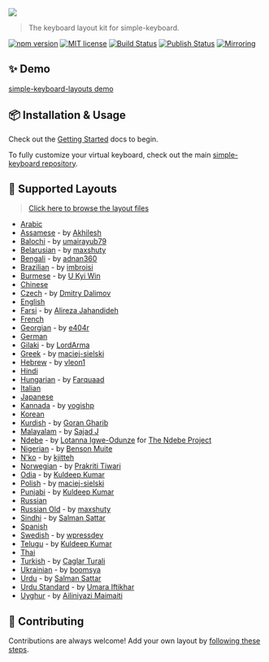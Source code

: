 <a href="https://hodgef.com/simple-keyboard/demos" title="View Demo" target="_blank"><img src="https://i.imgur.com/UNonjFz.png"></a>

<blockquote>The keyboard layout kit for simple-keyboard.</blockquote>

[![npm version](https://badgen.net/npm/v/simple-keyboard-layouts?color=blue)](https://www.npmjs.com/package/simple-keyboard-layouts)
<a href="https://github.com/hodgef/simple-keyboard-layouts/blob/master/LICENSE"><img src="https://img.shields.io/badge/License-MIT-blue.svg" alt="MIT license"></a> <a href="https://github.com/simple-keyboard/simple-keyboard-layouts/actions"><img alt="Build Status" src="https://github.com/simple-keyboard/simple-keyboard-layouts/workflows/Build/badge.svg?color=green" /></a> <a href="https://github.com/simple-keyboard/simple-keyboard-layouts/actions"><img alt="Publish Status" src="https://github.com/simple-keyboard/simple-keyboard-layouts/workflows/Publish/badge.svg?color=green" /></a> <a href="https://gitlab.com/hodgef/simple-keyboard-layouts" target="_blank"><img alt="Mirroring" src="https://github.com/hodgef/simple-keyboard-layouts/actions/workflows/mirroring.yml/badge.svg" /></a>

## ✨ Demo

[simple-keyboard-layouts demo](https://hodgef.com/simple-keyboard/demos/)

## 📦 Installation & Usage

Check out the [Getting Started](https://hodgef.com/simple-keyboard/modules/simple-keyboard-layouts/) docs to begin.

To fully customize your virtual keyboard, check out the main [simple-keyboard repository](https://github.com/hodgef/simple-keyboard).

## 📃 Supported Layouts

<blockquote><a href="https://github.com/hodgef/simple-keyboard-layouts/tree/master/src/lib/layouts">Click here to browse the layout files</a></blockquote>

- [Arabic](https://hodgef.com/simple-keyboard/demos/?d=arabic)
- [Assamese](https://hodgef.com/simple-keyboard/demos/?d=assamese) - by [Akhilesh](https://github.com/akki2825)
- [Balochi](https://hodgef.com/simple-keyboard/demos/?d=balochi) - by [umairayub79](https://github.com/umairayub79)
- [Belarusian](https://hodgef.com/simple-keyboard/demos/?d=belarusian) - by [maxshuty](https://github.com/maxshuty)
- [Bengali](https://hodgef.com/simple-keyboard/demos/?d=bengali) - by [adnan360](https://github.com/adnan360)
- [Brazilian](https://hodgef.com/simple-keyboard/demos/?d=brazilian) - by [imbroisi](https://github.com/imbroisi)
- [Burmese](https://hodgef.com/simple-keyboard/demos/?d=burmese) - by [U Kyi Win](https://github.com/ukyiwin)
- [Chinese](https://hodgef.com/simple-keyboard/demos/?d=chinese)
- [Czech](https://hodgef.com/simple-keyboard/demos/?d=czech) - by [Dmitry Dalimov](https://github.com/slavabogov)
- [English](https://hodgef.com/simple-keyboard/demos/?d=)
- [Farsi](https://hodgef.com/simple-keyboard/demos/?d=farsi) - by [Alireza Jahandideh](https://github.com/Youhan)
- [French](https://hodgef.com/simple-keyboard/demos/?d=french)
- [Georgian](https://hodgef.com/simple-keyboard/demos/?d=georgian) - by [e404r](https://github.com/e404r)
- [German](https://hodgef.com/simple-keyboard/demos/?d=german)
- [Gilaki](https://hodgef.com/simple-keyboard/demos/?d=gilaki) - by [LordArma](https://github.com/LordArma)
- [Greek](https://hodgef.com/simple-keyboard/demos/?d=greek) - by [maciej-sielski](https://github.com/maciej-sielski)
- [Hebrew](https://hodgef.com/simple-keyboard/demos/?d=hebrew) - by [vleon1](https://github.com/vleon1)
- [Hindi](https://hodgef.com/simple-keyboard/demos/?d=hindi)
- [Hungarian](https://hodgef.com/simple-keyboard/demos/?d=hungarian) - by [Farquaad](https://github.com/Farquaad)
- [Italian](https://hodgef.com/simple-keyboard/demos/?d=italian)
- [Japanese](https://hodgef.com/simple-keyboard/demos/?d=japanese)
- [Kannada](https://hodgef.com/simple-keyboard/demos/?d=kannada) - by [yogishp](https://github.com/yogishp)
- [Korean](https://hodgef.com/simple-keyboard/demos/?d=korean)
- [Kurdish](https://hodgef.com/simple-keyboard/demos/?d=kurdish) - by [Goran Gharib](https://github.com/GoRaN909)
- [Malayalam](https://hodgef.com/simple-keyboard/demos/?d=malayalam) - by [Sajad J](https://github.com/4gon)
- [Ndebe](https://hodgef.com/simple-keyboard/demos/?d=ndebe) - by [Lotanna Igwe-Odunze](https://github.com/odunze) for [The Ndebe Project](https://github.com/ndebeproject)
- [Nigerian](https://hodgef.com/simple-keyboard/demos/?d=nigerian) - by [Benson Muite](https://github.com/bkmgit)
- [N'ko](https://hodgef.com/simple-keyboard/demos/?d=nko) - by [kjitteh](https://github.com/kjitteh)
- [Norwegian](https://hodgef.com/simple-keyboard/demos/?d=norwegian) - by [Prakriti Tiwari](https://github.com/prakriti89)
- [Odia](https://hodgef.com/simple-keyboard/demos/?d=odia) - by [Kuldeep Kumar](https://github.com/sonukuldeep)
- [Polish](https://hodgef.com/simple-keyboard/demos/?d=polish) - by [maciej-sielski](https://github.com/maciej-sielski)
- [Punjabi](https://hodgef.com/simple-keyboard/demos/?d=punjabi) - by [Kuldeep Kumar](https://github.com/sonukuldeep)
- [Russian](https://hodgef.com/simple-keyboard/demos/?d=russian)
- [Russian Old](https://hodgef.com/simple-keyboard/demos/?d=russian-old) - by [maxshuty](https://github.com/maxshuty)
- [Sindhi](https://hodgef.com/simple-keyboard/demos/?d=sindhi) - by [Salman Sattar](https://github.com/salman65)
- [Spanish](https://hodgef.com/simple-keyboard/demos/?d=spanish)
- [Swedish](https://hodgef.com/simple-keyboard/demos/?d=swedish) - by [wpressdev](https://github.com/wpressdev)
- [Telugu](https://hodgef.com/simple-keyboard/demos/?d=telugu) - by [Kuldeep Kumar](https://github.com/sonukuldeep)
- [Thai](https://hodgef.com/simple-keyboard/demos/?d=thai)
- [Turkish](https://hodgef.com/simple-keyboard/demos/?d=turkish) - by [Caglar Turali](https://github.com/caglarturali)
- [Ukrainian](https://hodgef.com/simple-keyboard/demos/?d=ukrainian) - by [boomsya](https://github.com/boomsya)
- [Urdu](https://hodgef.com/simple-keyboard/demos/?d=urdu) - by [Salman Sattar](https://github.com/salman65)
- [Urdu Standard](https://hodgef.com/simple-keyboard/demos/?d=urdu-standard) - by [Umara Iftikhar](https://github.com/imaneumma)
- [Uyghur](https://hodgef.com/simple-keyboard/demos/?d=uyghur) - by [Ailiniyazi Maimaiti](https://github.com/memeteli)

## 🌟 Contributing

Contributions are always welcome! Add your own layout by [following these steps](https://github.com/hodgef/simple-keyboard-layouts/wiki/Adding-a-Layout).
